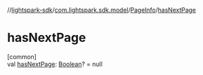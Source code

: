 //[lightspark-sdk](../../../index.md)/[com.lightspark.sdk.model](../index.md)/[PageInfo](index.md)/[hasNextPage](has-next-page.md)

# hasNextPage

[common]\
val [hasNextPage](has-next-page.md): [Boolean](https://kotlinlang.org/api/latest/jvm/stdlib/kotlin/-boolean/index.html)? = null
